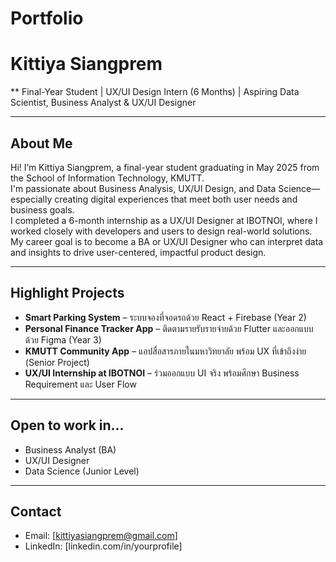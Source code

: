# Portfolio

# Kittiya Siangprem

**  Final-Year Student | UX/UI Design Intern (6 Months) | Aspiring Data Scientist, Business Analyst & UX/UI Designer

---

##  About Me 

Hi! I’m Kittiya Siangprem, a final-year student graduating in May 2025 from the School of Information Technology, KMUTT.  
I'm passionate about Business Analysis, UX/UI Design, and Data Science—especially creating digital experiences that meet both user needs and business goals.  
I completed a 6-month internship as a UX/UI Designer at IBOTNOI, where I worked closely with developers and users to design real-world solutions.  
My career goal is to become a BA or UX/UI Designer who can interpret data and insights to drive user-centered, impactful product design.

----

## Highlight Projects 

- **Smart Parking System** – ระบบจองที่จอดรถด้วย React + Firebase (Year 2)  
- **Personal Finance Tracker App** – ติดตามรายรับรายจ่ายด้วย Flutter และออกแบบด้วย Figma (Year 3)  
- **KMUTT Community App** – แอปสื่อสารภายในมหาวิทยาลัย พร้อม UX ที่เข้าถึงง่าย (Senior Project)  
- **UX/UI Internship at IBOTNOI** – ร่วมออกแบบ UI จริง พร้อมศึกษา Business Requirement และ User Flow  

---

##  Open to work in...

- Business Analyst (BA)  
- UX/UI Designer  
- Data Science (Junior Level)

---

##  Contact

- Email: [kittiyasiangprem@gmail.com]  
- LinkedIn: [linkedin.com/in/yourprofile]  
